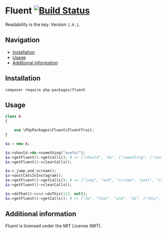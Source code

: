 # Fluent [![Build Status](https://travis-ci.org/php-packages/fluent.svg?branch=master)](https://travis-ci.org/php-packages/fluent)

Readability is the key. Version `1.0.1`.

## Navigation

- [Installation](#installation)
- [Usage](#usage)
- [Additional information](#additional-information)

## Installation

```shell
composer require php-packages/fluent
```

## Usage

```php
class A
{

    use \PhpPackages\Fluent\FluentTrait;
}

$a = new A;

$a->should->do->something("useful");
$a->getFluent()->getCalls(); # => ["should", "do", ["something", ["useful"]]]
$a->getFluent()->clearCalls();

$a->_jump_and_scream();
$a->postCatsInInstagram();
$a->getFluent()->getCalls(); # => ["jump", "and", "scream", "post", "cats", "in", "instagram"]
$a->getFluent()->clearCalls();

$a->doThat()->and->doThis(123, null);
$a->getFluent()->getCalls(); # => ["do", "that", "and", "do", ["this", [123, null]]]
```

## Additional information

*Fluent* is licensed under the MIT License (MIT).
